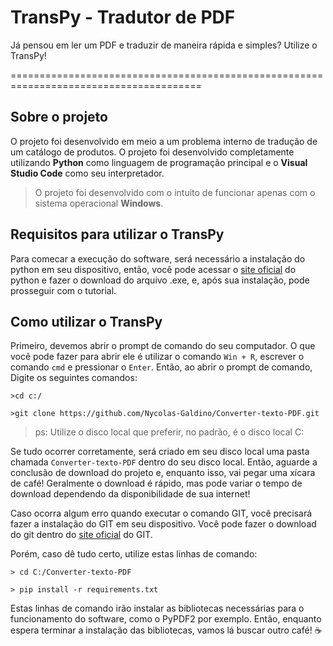 # TransPy - Tradutor de PDF
Já pensou em ler um PDF e traduzir de maneira rápida e simples? Utilize o TransPy!

=======================================================================================

## Sobre o projeto

O projeto foi desenvolvido em meio a um problema interno de tradução de um catálogo de produtos. 
O projeto foi desenvolvido completamente utilizando **Python** como linguagem de programação principal e o **Visual Studio Code** como seu interpretador. 

> O projeto foi desenvolvido com o intuito de funcionar apenas com o sistema operacional **Windows**.

## Requisitos para utilizar o TransPy
Para comecar a execução do software, será necessário a instalação do python em seu dispositivo, então, você pode acessar o [site oficial](python.org) do python e fazer o download do arquivo .exe, e, após sua instalação, pode prosseguir com o tutorial.

## Como utilizar o TransPy

Primeiro, devemos abrir o prompt de comando do seu computador. O que você pode fazer para abrir ele é utilizar o comando `Win + R`, escrever o comando `cmd` e pressionar o `Enter`.  Então, ao abrir o prompt de comando, Digite os seguintes comandos:

```
>cd c:/

>git clone https://github.com/Nycolas-Galdino/Converter-texto-PDF.git 
```

>ps: Utilize o disco local que preferir, no padrão, é o disco local C:

Se tudo ocorrer corretamente, será criado em seu disco local uma pasta chamada `Converter-texto-PDF` dentro do seu disco local.
Então, aguarde a conclusão de download do projeto e, enquanto isso, vai pegar uma xícara de café! Geralmente o download é rápido, mas pode variar o tempo de download dependendo da disponibilidade de sua internet!

Caso ocorra algum erro quando executar o comando GIT, você precisará fazer a instalação do GIT em seu dispositivo. Você pode fazer o download do git dentro do [site oficial](https://git-scm.com/downloads) do GIT. 

Porém, caso dê tudo certo, utilize estas linhas de comando:

```
> cd C:/Converter-texto-PDF

> pip install -r requirements.txt
```

Estas linhas de comando irão instalar as bibliotecas necessárias para o funcionamento do software, como o PyPDF2 por exemplo. Então, enquanto espera terminar a instalação das bibliotecas, vamos lá buscar outro café! ☕

